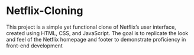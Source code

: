# Netflix-Cloning
This project is a simple yet functional clone of Netflix’s user interface, created using HTML, CSS, and JavaScript. The goal is to replicate the look and feel of the Netflix homepage and footer to demonstrate proficiency in front-end development
